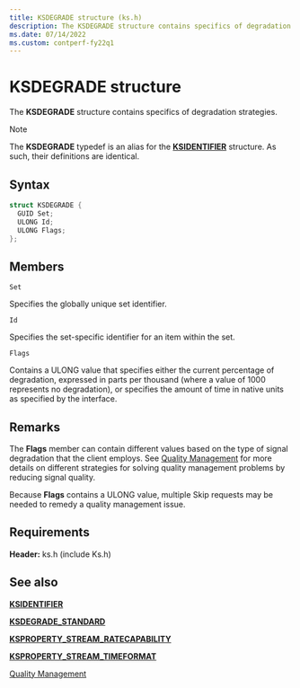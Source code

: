 ```yaml
---
title: KSDEGRADE structure (ks.h)
description: The KSDEGRADE structure contains specifics of degradation strategies.
ms.date: 07/14/2022
ms.custom: contperf-fy22q1
---
```


# KSDEGRADE structure

The **KSDEGRADE** structure contains specifics of degradation strategies.

> [!NOTE]
> The **KSDEGRADE** typedef is an alias for the [**KSIDENTIFIER**](/windows-hardware/drivers/ddi/ks/ns-ks-ksidentifier) structure. As such, their definitions are identical.

## Syntax

``` c++
struct KSDEGRADE {
  GUID Set;
  ULONG Id;
  ULONG Flags;
};
```

## Members

`Set`  

Specifies the globally unique set identifier.

`Id`

Specifies the set-specific identifier for an item within the set.

`Flags`

Contains a ULONG value that specifies either the current percentage of degradation, expressed in parts per thousand (where a value of 1000 represents no degradation), or specifies the amount of time in native units as specified by the interface.

## Remarks

The **Flags** member can contain different values based on the type of signal degradation that the client employs. See [Quality Management](./quality-management.md) for more details on different strategies for solving quality management problems by reducing signal quality.

Because **Flags** contains a ULONG value, multiple Skip requests may be needed to remedy a quality management issue.

## Requirements

**Header:** ks.h (include Ks.h)

## See also

[**KSIDENTIFIER**](/windows-hardware/drivers/ddi/ks/ns-ks-ksidentifier)

[**KSDEGRADE_STANDARD**](/windows-hardware/drivers/ddi/ks/ne-ks-ksdegrade_standard)

[**KSPROPERTY_STREAM_RATECAPABILITY**](./ksproperty-stream-ratecapability.md)

[**KSPROPERTY_STREAM_TIMEFORMAT**](./ksproperty-stream-timeformat.md)

[Quality Management](./quality-management.md)
